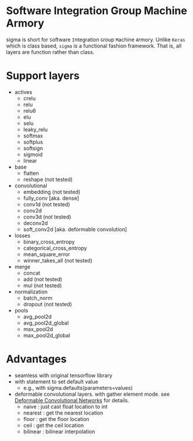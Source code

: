 # Software Integration Group Machine Armory
sigma is short for `S`oftware `I`ntegration `G`roup `M`achine `A`rmory. Unlike `Keras` which is class based, `sigma` is a functional fashion framework. That is, all layers are function rather than class.

# Support layers
 - actives
   - crelu
   - relu
   - relu6
   - elu
   - selu
   - leaky_relu
   - softmax
   - softplus
   - softsign
   - sigmoid
   - linear
 - base
   - flatten
   - reshape (not tested)
 - convolutional
   - embedding (not tested)
   - fully_conv [aka. dense]
   - conv1d (not tested)
   - conv2d
   - conv3d (not tested)
   - deconv2d
   - soft_conv2d [aka. deformable convolution]
 - losses
   - binary_cross_entropy
   - categorical_cross_entropy
   - mean_square_error
   - winner_takes_all (not tested)
 - merge
   - concat
   - add (not tested)
   - mul (not tested)
 - normalization
   - batch_norm
   - dropout (not tested)
 - pools
   - avg_pool2d
   - avg_pool2d_global
   - max_pool2d
   - max_pool2d_global

# Advantages
 - seamless with original tensorflow library
 - with statement to set default value
   - e.g., with sigma.defaults(parameters=values)
 - deformable convolutional layers. with gather element mode.
   see [Deformable Convolutional Networks](https://arxiv.org/abs/1703.06211) for details.
   - naive : just cast float location to int
   - nearest : get the nearest location
   - floor : get the floor location
   - ceil : get the ceil location
   - bilinear : bilinear interpolation
